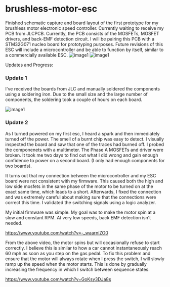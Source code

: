 # brushless-motor-esc

Finished schematic capture and board layout of the first prototype for my brushless motor electronic speed controller. Currently waiting to receive my PCB from JLCPCB. Currently, the PCB consists of the MOSFETs, MOSFET drivers, and back-EMF detection circuit. I will be pairing this PCB with a STM32G071 nucleo board for prototyping purposes. Future revisions of this ESC will include a microcontroller and be able to function by itself, similar to a commercially available ESC.
![image1](https://i.imgur.com/letI5YO.png)
![image1](https://i.imgur.com/zCAdD6G.png)

Updates and Progress:

### Update 1
I've received the boards from JLC and manually soldered the components using a soldering iron. Due to the small size and the large number of components, the soldering took a couple of hours on each board.

![image1](https://i.imgur.com/4pH9yyL.jpg)

### Update 2
As I turned powered on my first esc, I heard a spark and then immediately turned off the power. The smell of a burnt chip was easy to detect. I visually inspected the board and saw that one of the traces had burned off. I probed the componenets with a multimeter. The Phase A MOSFETs and driver were broken. It took me two days to find out what I did wrong and gain enough confidence to power on a second board. (I only had enough components for two boards). 

It turns out that my connection between the microcontroller and my ESC board were not consistent with my firmware. This caused both the high and low side mosfets in the same phase of the motor to be turned on at the exact same time, which leads to a short. Afterwards, I fixed the connection and was extremely careful about making sure that the connections were correct this time. I validated the switching signals using a logic analyzer. 

My initial firmware was simple. My goal was to make the motor spin at a slow and constant RPM. At very low speeds, back EMF detection isn't needed. 

https://www.youtube.com/watch?v=-_waarniZO0

From the above video, the motor spins but will occasionally refuse to start correctly. I believe this is similar to how a car cannot instantaneously reach 60 mph as soon as you step on the gas pedal. To fix this problem and ensure that the motor will always rotate when I press the switch, I will slowly ramp up the speed when the motor starts. This is done by gradually increasing the frequency in which I switch between sequence states.

https://www.youtube.com/watch?v=GoKsy3DJa8s







